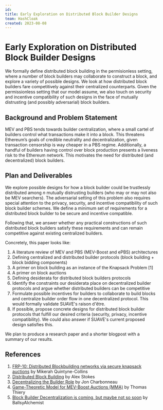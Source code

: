 ```yaml
---
id: 
title: Early Exploration on Distributed Block Builder Designs
team: HashCloak
created: 2023-08-08
---
```


# Early Exploration on Distributed Block Builder Designs
We formally define distributed block building in the permisionless setting, where a number of block builders may collaborate to construct a block, and explore a variety of possible designs. We look at how distributed block builders fare competitively against their centralized counterparts. Given the permissionless setting that our model assume, we also touch on security and incentive compatibility of such designs in the face of mutually distrusting (and possibly adversarial) block builders.

## Background and Problem Statement
MEV and PBS tends towards builder centralization, where a small cartel of builders control what transactions make it into a block. This threatens Ethereum’s goals of credible neutrality and decentralization, given transaction censorship is way cheaper in a PBS regime. Additionally, a handful of builders having control over block production presents a liveness risk to the Ethereum network. This motivates the need for distributed (and decentralized) block builders.

## Plan and Deliverables
We explore possible designs for how a block builder could be trustlessly distributed among *n* mutually distrusting builders (who may or may not also be MEV searchers). The adversarial setting of this problem also requires special attention to the privacy, security, and incentive compatibility of such block builder schemes. We define a minimum set of requirements for a distributed block builder to be secure and incentive compatible.

Following that, we answer whether any practical constructions of such distributed block builders satisfy these requirements and can remain competitive against existing centralized builders.

Concretely, this paper looks like:
1. A literature review of MEV and PBS (MEV-Boost and ePBS) architectures
2. Defining centralized and distributed builder protocols (block building + block bidding components) 
3. A primer on block building as an instance of the Knapsack Problem [1]
4. A primer on block auctions
5. Defining desiderata for distributed block builders protocols
6. Identify the constraints our desiderata place on decentralized builder protocols and argue whether distributed builders can be competitive
7. Formulate possible incentives for builders to collaborate to build blocks and centralize builder order flow in one decentralized protocol. This would formally validate SUAVE's raison d'être.
8. If possible, propose concrete designs for distributed block builder protocols that fulfill our desired criteria (security, privacy, incentive compatibility). We could also answer if SUAVE's current proposed design satisfies this.

We plan to produce a research paper and a shorter blogpost with a summary of our results.

## References
1. [FRP-10: Distributed Blockbuilding networks via secure knapsack auctions](https://collective.flashbots.net/t/frp-10-distributed-blockbuilding-networks-via-secure-knapsack-auctions/1955) by Mikerah Quintyne-Collins
2. [Distributed Block Building](https://github.com/flashbots/mev-boost/issues/139) by Alex Stokes
3. [Decentralizing the Builder Role](https://joncharbonneau.substack.com/p/decentralizing-the-builder-role) by Jon Charbonneau
4. [Game-Theoretic Model for MEV-Boost Auctions (MMA)](https://ethresear.ch/t/game-theoretic-model-for-mev-boost-auctions-mma/16206?utm_source=substack&utm_medium=email) by Thomas Thiery
5. [Block Builder Decentralization is coming, but maybe not so soon](https://bittokoin.substack.com/p/block-builder-decentralization-is) by BallsyAlchemist
